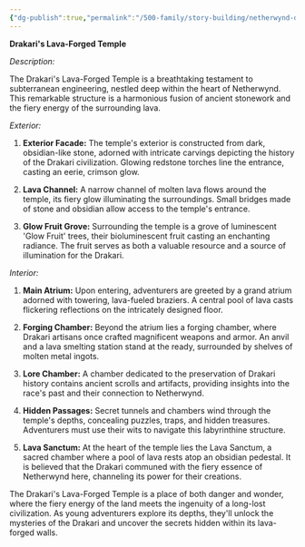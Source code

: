 ```yaml
---
{"dg-publish":true,"permalink":"/500-family/story-building/netherwynd-drakari-s-lava-forged-temple/"}
---
```


**Drakari's Lava-Forged Temple**

_Description:_

The Drakari's Lava-Forged Temple is a breathtaking testament to subterranean engineering, nestled deep within the heart of Netherwynd. This remarkable structure is a harmonious fusion of ancient stonework and the fiery energy of the surrounding lava.

_Exterior:_

1. **Exterior Facade:** The temple's exterior is constructed from dark, obsidian-like stone, adorned with intricate carvings depicting the history of the Drakari civilization. Glowing redstone torches line the entrance, casting an eerie, crimson glow.
    
2. **Lava Channel:** A narrow channel of molten lava flows around the temple, its fiery glow illuminating the surroundings. Small bridges made of stone and obsidian allow access to the temple's entrance.
    
3. **Glow Fruit Grove:** Surrounding the temple is a grove of luminescent 'Glow Fruit' trees, their bioluminescent fruit casting an enchanting radiance. The fruit serves as both a valuable resource and a source of illumination for the Drakari.
    

_Interior:_

1. **Main Atrium:** Upon entering, adventurers are greeted by a grand atrium adorned with towering, lava-fueled braziers. A central pool of lava casts flickering reflections on the intricately designed floor.
    
2. **Forging Chamber:** Beyond the atrium lies a forging chamber, where Drakari artisans once crafted magnificent weapons and armor. An anvil and a lava smelting station stand at the ready, surrounded by shelves of molten metal ingots.
    
3. **Lore Chamber:** A chamber dedicated to the preservation of Drakari history contains ancient scrolls and artifacts, providing insights into the race's past and their connection to Netherwynd.
    
4. **Hidden Passages:** Secret tunnels and chambers wind through the temple's depths, concealing puzzles, traps, and hidden treasures. Adventurers must use their wits to navigate this labyrinthine structure.
    
5. **Lava Sanctum:** At the heart of the temple lies the Lava Sanctum, a sacred chamber where a pool of lava rests atop an obsidian pedestal. It is believed that the Drakari communed with the fiery essence of Netherwynd here, channeling its power for their creations.
    

The Drakari's Lava-Forged Temple is a place of both danger and wonder, where the fiery energy of the land meets the ingenuity of a long-lost civilization. As young adventurers explore its depths, they'll unlock the mysteries of the Drakari and uncover the secrets hidden within its lava-forged walls.